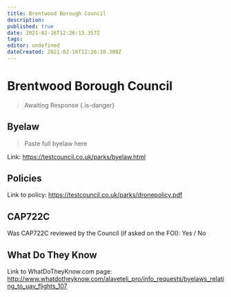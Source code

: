 ```yaml
---
title: Brentwood Borough Council
description: 
published: true
date: 2021-02-16T12:26:13.357Z
tags: 
editor: undefined
dateCreated: 2021-02-16T12:26:10.300Z
---
```


# Brentwood Borough Council
>  Awaiting Response
> {.is-danger}

## Byelaw
> Paste full byelaw here

Link:
https://testcouncil.co.uk/parks/byelaw.html

## Policies
Link to policy:
https://testcouncil.co.uk/parks/dronepolicy.pdf

## CAP722C

Was CAP722C reviewed by the Council (if asked on the FOI): Yes / No

## What Do They Know

Link to WhatDoTheyKnow.com page:
http://www.whatdotheyknow.com/alaveteli_pro/info_requests/byelaws_relating_to_uav_flights_107

